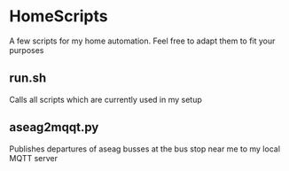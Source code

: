 # HomeScripts
A few scripts for my home automation. Feel free to adapt them to fit your purposes

## run.sh
Calls all scripts which are currently used in my setup

## aseag2mqqt.py
Publishes departures of aseag busses at the bus stop near me to my local MQTT server
